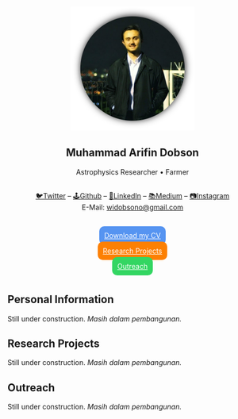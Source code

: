 <div align="center">
<img width="250" src="assets/profile.png">
<br>
<h2>Muhammad Arifin Dobson</h2>
Astrophysics Researcher • Farmer
<p style="margin-top: 30px;margin-bottom:40px;">
<a href="https://twitter.com/widobsono" target="_blank">🐦Twitter</a> –
<a href="https://github.com/widobsono" target="_blank">🕹️Github</a> –
<a href="https://www.linkedin.com/in/arifindobson/" target="_blank">👔LinkedIn</a> – <a href="https://medium.com/@widobsono" target="_blank">📚Medium</a>
– <a href="https://www.instagram.com/widobsono/" target="_blank">📷Instagram</a>
<br>E-Mail:
<a href="mailto:widobsono@gmail.com" target="_blank">widobsono@gmail.com</a></p>

<a href="assets/cv_arifin_202105.pdf" style="background: #5694f1; color: white; padding: 10px; border-radius:10px; margin:5px;">Download my CV</a>

<a href="#research-projects" style="background: #fc8003; color: white; padding: 10px; border-radius:10px; margin:5px;">Research Projects</a>

<a href="#outreach" style="background: #33d662; color: white; padding: 10px; border-radius:10px; margin:5px;">Outreach</a>
<br><br>
</div>

## Personal Information

Still under construction. _Masih dalam pembangunan._

## Research Projects

Still under construction. _Masih dalam pembangunan._

## Outreach

Still under construction. _Masih dalam pembangunan._
